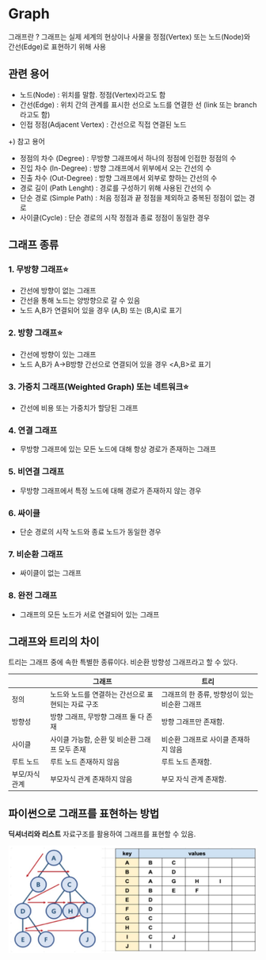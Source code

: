 # Graph

그래프란 ? 그래프는 실제 세계의 현상이나 사물을 정점(Vertex) 또는 노드(Node)와 간선(Edge)로 표현하기 위해 사용

## 관련 용어

- 노드(Node) : 위치를 말함. 정점(Vertex)라고도 함
- 간선(Edge) : 위치 간의 관계를 표시한 선으로 노드를 연결한 선 (link 또는 branch라고도 함)
- 인접 정점(Adjacent Vertex) : 간선으로 직접 연결된 노드 

+) 참고 용어

- 정점의 차수 (Degree) : 무방향 그래프에서 하나의 정점에 인접한 정점의 수
- 진입 차수 (In-Degree) : 방향 그래프에서 위부에서 오는 간선의 수
- 진출 차수 (Out-Degree) : 방향 그래프에서 외부로 향하는 간선의 수
- 경로 길이 (Path Lenght) : 경로를 구성하기 위해 사용된 간선의 수
- 단순 경로 (Simple Path) : 처음 정점과 끝 정점을 제외하고 중복된 정점이 없는 경로
- 사이클(Cycle) : 단순 경로의 시작 정점과 종료 정점이 동일한 경우

## 그래프 종류

### 1. 무방향 그래프⭐ 

- 간선에 방향이 없는 그래프
- 간선을 통해 노드는 양방향으로 갈 수 있음
- 노드 A,B가 연결되어 있을 경우 (A,B) 또는 (B,A)로 표기

### 2. 방향 그래프⭐

- 간선에 방향이 있는 그래프
- 노드 A,B가 A->B방향 간선으로 연결되어 있을 경우 <A,B>로 표기

### 3. 가중치 그래프(Weighted Graph) 또는 네트워크⭐ 

- 간선에 비용 또는 가중치가 할당된 그래프

### 4. 연결 그래프

- 무방향 그래프에 있는 모든 노드에 대해 항상 경로가 존재하는 그래프

### 5. 비연결 그래프

- 무방향 그래프에서 특정 노드에 대해 경로가 존재하지 않는 경우

### 6. 싸이클

- 단순 경로의 시작 노드와 종료 노드가 동일한 경우

### 7. 비순환 그래프

- 싸이클이 없는 그래프

### 8. 완전 그래프

- 그래프의 모든 노드가 서로 연결되어 있는 그래프



## 그래프와 트리의 차이

트리는 그래프 중에 속한 특별한 종류이다. 비순환 방향성 그래프라고 할 수 있다.

|                | 그래프                                             | 트리                                          |
| -------------- | -------------------------------------------------- | --------------------------------------------- |
| 정의           | 노드와 노드를 연결하는 간선으로 표현되는 자료 구조 | 그래프의 한 종류, 방향성이 있는 비순환 그래프 |
| 방향성         | 방향 그래프, 무방향 그래프 둘 다 존재              | 방향 그래프만 존재함.                         |
| 사이클         | 사이클 가능함, 순환 및 비순환 그래프 모두 존재     | 비순환 그래프로 사이클 존재하지 않음          |
| 루트 노드      | 루트 노드 존재하지 않음                            | 루트 노드 존재함.                             |
| 부모/자식 관계 | 부모자식 관계 존재하지 않음                        | 부모 자식 관계 존재함.                        |



## 파이썬으로 그래프를 표현하는 방법

**딕셔너리와 리스트** 자료구조를 활용하여 그래프를 표현할 수 있음.

![](./graph0.jpg)

